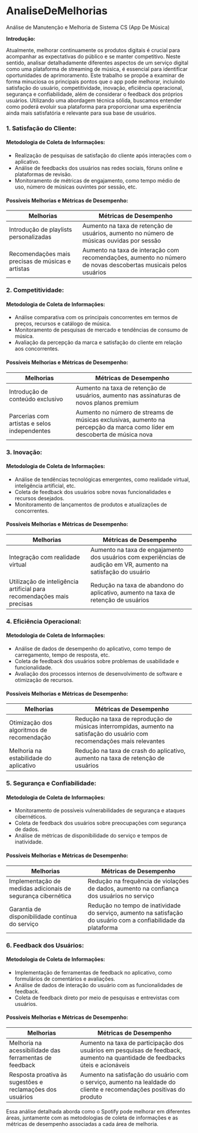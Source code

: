 # AnaliseDeMelhorias
Análise de Manutenção e Melhoria de Sistema CS (App De Música)

**Introdução:**

Atualmente, melhorar continuamente os produtos digitais é crucial para acompanhar as expectativas do público e se manter competitivo. Neste sentido, analisar detalhadamente diferentes aspectos de um serviço digital como uma plataforma de streaming de música, é essencial para identificar oportunidades de aprimoramento. Este trabalho se propõe a examinar de forma minuciosa os principais pontos que o app pode melhorar, incluindo satisfação do usuário, competitividade, inovação, eficiência operacional, segurança e confiabilidade, além de considerar o feedback dos próprios usuários. Utilizando uma abordagem técnica sólida, buscamos entender como poderá evoluir sua plataforma para proporcionar uma experiência ainda mais satisfatória e relevante para sua base de usuários.

### 1. Satisfação do Cliente:

#### Metodologia de Coleta de Informações:
- Realização de pesquisas de satisfação do cliente após interações com o aplicativo.
- Análise de feedbacks dos usuários nas redes sociais, fóruns online e plataformas de revisão.
- Monitoramento de métricas de engajamento, como tempo médio de uso, número de músicas ouvintes por sessão, etc.

#### Possíveis Melhorias e Métricas de Desempenho:
| Melhorias                               | Métricas de Desempenho                 |
|-----------------------------------------|----------------------------------------|
| Introdução de playlists personalizadas  | Aumento na taxa de retenção de usuários, aumento no número de músicas ouvidas por sessão |
| Recomendações mais precisas de músicas e artistas | Aumento na taxa de interação com recomendações, aumento no número de novas descobertas musicais pelos usuários |

### 2. Competitividade:

#### Metodologia de Coleta de Informações:
- Análise comparativa com os principais concorrentes em termos de preços, recursos e catálogo de música.
- Monitoramento de pesquisas de mercado e tendências de consumo de música.
- Avaliação da percepção da marca e satisfação do cliente em relação aos concorrentes.

#### Possíveis Melhorias e Métricas de Desempenho:
| Melhorias                               | Métricas de Desempenho                 |
|-----------------------------------------|----------------------------------------|
| Introdução de conteúdo exclusivo        | Aumento na taxa de retenção de usuários, aumento nas assinaturas de novos planos premium |
| Parcerias com artistas e selos independentes | Aumento no número de streams de músicas exclusivas, aumento na percepção da marca como líder em descoberta de música nova |

### 3. Inovação:

#### Metodologia de Coleta de Informações:
- Análise de tendências tecnológicas emergentes, como realidade virtual, inteligência artificial, etc.
- Coleta de feedback dos usuários sobre novas funcionalidades e recursos desejados.
- Monitoramento de lançamentos de produtos e atualizações de concorrentes.

#### Possíveis Melhorias e Métricas de Desempenho:
| Melhorias                               | Métricas de Desempenho                 |
|-----------------------------------------|----------------------------------------|
| Integração com realidade virtual        | Aumento na taxa de engajamento dos usuários com experiências de audição em VR, aumento na satisfação do usuário |
| Utilização de inteligência artificial para recomendações mais precisas | Redução na taxa de abandono do aplicativo, aumento na taxa de retenção de usuários |

### 4. Eficiência Operacional:

#### Metodologia de Coleta de Informações:
- Análise de dados de desempenho do aplicativo, como tempo de carregamento, tempo de resposta, etc.
- Coleta de feedback dos usuários sobre problemas de usabilidade e funcionalidade.
- Avaliação dos processos internos de desenvolvimento de software e otimização de recursos.

#### Possíveis Melhorias e Métricas de Desempenho:
| Melhorias                               | Métricas de Desempenho                 |
|-----------------------------------------|----------------------------------------|
| Otimização dos algoritmos de recomendação | Redução na taxa de reprodução de músicas interrompidas, aumento na satisfação do usuário com recomendações mais relevantes |
| Melhoria na estabilidade do aplicativo  | Redução na taxa de crash do aplicativo, aumento na taxa de retenção de usuários |

### 5. Segurança e Confiabilidade:

#### Metodologia de Coleta de Informações:
- Monitoramento de possíveis vulnerabilidades de segurança e ataques cibernéticos.
- Coleta de feedback dos usuários sobre preocupações com segurança de dados.
- Análise de métricas de disponibilidade do serviço e tempos de inatividade.

#### Possíveis Melhorias e Métricas de Desempenho:
| Melhorias                               | Métricas de Desempenho                 |
|-----------------------------------------|----------------------------------------|
| Implementação de medidas adicionais de segurança cibernética | Redução na frequência de violações de dados, aumento na confiança dos usuários no serviço |
| Garantia de disponibilidade contínua do serviço | Redução no tempo de inatividade do serviço, aumento na satisfação do usuário com a confiabilidade da plataforma |

### 6. Feedback dos Usuários:

#### Metodologia de Coleta de Informações:
- Implementação de ferramentas de feedback no aplicativo, como formulários de comentários e avaliações.
- Análise de dados de interação do usuário com as funcionalidades de feedback.
- Coleta de feedback direto por meio de pesquisas e entrevistas com usuários.

#### Possíveis Melhorias e Métricas de Desempenho:
| Melhorias                               | Métricas de Desempenho                 |
|-----------------------------------------|----------------------------------------|
| Melhoria na acessibilidade das ferramentas de feedback | Aumento na taxa de participação dos usuários em pesquisas de feedback, aumento na quantidade de feedbacks úteis e acionáveis |
| Resposta proativa às sugestões e reclamações dos usuários | Aumento na satisfação do usuário com o serviço, aumento na lealdade do cliente e recomendações positivas do produto |

Essa análise detalhada aborda como o Spotify pode melhorar em diferentes áreas, juntamente com as metodologias de coleta de informações e as métricas de desempenho associadas a cada área de melhoria.
